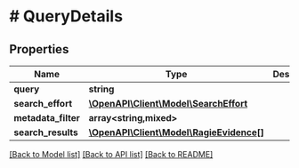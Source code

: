 # # QueryDetails

## Properties

Name | Type | Description | Notes
------------ | ------------- | ------------- | -------------
**query** | **string** |  |
**search_effort** | [**\OpenAPI\Client\Model\SearchEffort**](SearchEffort.md) |  |
**metadata_filter** | **array<string,mixed>** |  |
**search_results** | [**\OpenAPI\Client\Model\RagieEvidence[]**](RagieEvidence.md) |  |

[[Back to Model list]](../../README.md#models) [[Back to API list]](../../README.md#endpoints) [[Back to README]](../../README.md)
